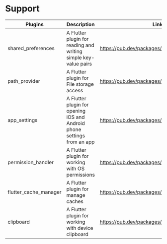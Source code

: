 # Support

| Plugins | Description | Link | Comments |
| --- | --- | --- | --- |
| shared_preferences | A Flutter plugin for reading and writing simple key-value pairs | https://pub.dev/packages/shared_preferences |
| path_provider | A Flutter plugin for File storage access | https://pub.dev/packages/path_provider |
| app_settings | A Flutter plugin for opening iOS and Android phone settings from an app | https://pub.dev/packages/app_settings |
| permission_handler | A Flutter plugin for working with OS permissions | https://pub.dev/packages/permission_handler |
| flutter_cache_manager | A Flutter plugin for manage caches | https://pub.dev/packages/flutter_cache_manager |
| clipboard | A Flutter plugin for working with device clipboard | https://pub.dev/packages/clipboard |

